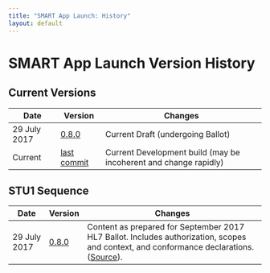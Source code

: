 ```yaml
---
title: "SMART App Launch: History"
layout: default
---
```


# SMART App Launch Version History

## Current Versions

| Date | Version  | Changes |
|------|----------|---------|
| 29 July 2017 | [0.8.0](http://hl7.org/fhir/smart-app-launch/index.html) | Current Draft (undergoing Ballot) |
| Current | [last commit](http://hl7.github.io/smart-app-launch/) | Current Development build (may be incoherent and change rapidly) |

## STU1 Sequence

| Date | Version  | Changes |
|------|----------|---------|
| 29 July 2017 | [0.8.0](http://hl7.org/fhir/smart-app-launch/2017Sep/index.html) | Content as prepared for September 2017 HL7 Ballot. Includes authorization, scopes and context, and conformance declarations. (<a href="https://github.com/HL7/smart-app-launch/tree/be6f26b78fe0d95eca2342cba4d5d5cde48df4ac">Source</a>).|
